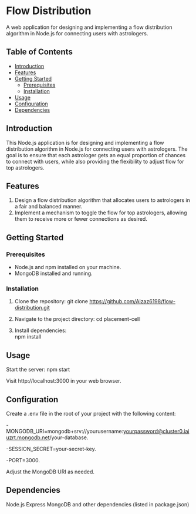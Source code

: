 # Flow Distribution

A web application for designing and implementing a flow distribution algorithm in Node.js for connecting users with astrologers. 

## Table of Contents

- [Introduction](#introduction)
- [Features](#features)
- [Getting Started](#getting-started)
  - [Prerequisites](#prerequisites)
  - [Installation](#installation)
- [Usage](#usage)
- [Configuration](#configuration)
- [Dependencies](#dependencies)


## Introduction

This Node.js application is for designing and implementing a flow distribution algorithm in Node.js for connecting users with astrologers. The goal is to ensure that each astrologer gets an equal proportion of chances to connect with users, while also providing the flexibility to adjust flow for top astrologers.

## Features

1. Design a flow distribution algorithm that allocates users to astrologers in a fair and balanced manner.
2. Implement a mechanism to toggle the flow for top astrologers, allowing them to receive more or fewer connections as desired.


## Getting Started

### Prerequisites

- Node.js and npm installed on your machine.
- MongoDB installed and running.

### Installation

1. Clone the repository:
   git clone https://github.com/Aizaz6198/flow-distribution.git

2. Navigate to the project directory:
    cd placement-cell

3.  Install dependencies:  
    npm install

    
## Usage
Start the server:
    npm start
    
Visit http://localhost:3000 in your web browser.

## Configuration

Create a .env file in the root of your project with the following content:

-MONGODB_URI=mongodb+srv://yourusername:yourpassword@cluster0.iaiuzrt.mongodb.net/your-database.

-SESSION_SECRET=your-secret-key.

-PORT=3000.

Adjust the MongoDB URI as needed.



## Dependencies 

Node.js
Express
MongoDB
and other dependencies (listed in package.json)
